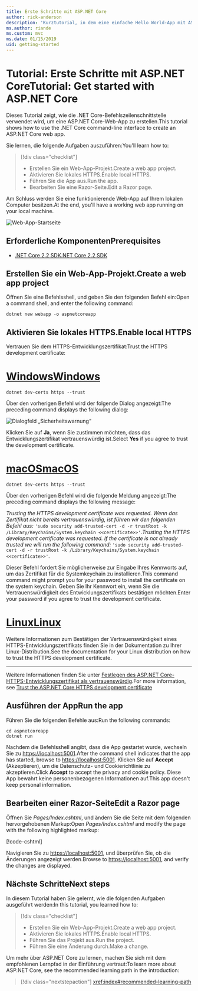 ```yaml
---
title: Erste Schritte mit ASP.NET Core
author: rick-anderson
description: 'Kurztutorial, in dem eine einfache Hello World-App mit ASP.NET Core erstellt und ausgeführt wird.'
ms.author: riande
ms.custom: mvc
ms.date: 01/15/2019
uid: getting-started
---
```

# <a name="tutorial-get-started-with-aspnet-core"></a><span data-ttu-id="998c2-103">Tutorial: Erste Schritte mit ASP.NET Core</span><span class="sxs-lookup"><span data-stu-id="998c2-103">Tutorial: Get started with ASP.NET Core</span></span>

<span data-ttu-id="998c2-104">Dieses Tutorial zeigt, wie die .NET Core-Befehlszeilenschnittstelle verwendet wird, um eine ASP.NET Core-Web-App zu erstellen.</span><span class="sxs-lookup"><span data-stu-id="998c2-104">This tutorial shows how to use the .NET Core command-line interface to create an ASP.NET Core web app.</span></span>

<span data-ttu-id="998c2-105">Sie lernen, die folgende Aufgaben auszuführen:</span><span class="sxs-lookup"><span data-stu-id="998c2-105">You'll learn how to:</span></span>

> [!div class="checklist"]
> * <span data-ttu-id="998c2-106">Erstellen Sie ein Web-App-Projekt.</span><span class="sxs-lookup"><span data-stu-id="998c2-106">Create a web app project.</span></span>
> * <span data-ttu-id="998c2-107">Aktivieren Sie lokales HTTPS.</span><span class="sxs-lookup"><span data-stu-id="998c2-107">Enable local HTTPS.</span></span>
> * <span data-ttu-id="998c2-108">Führen Sie die App aus.</span><span class="sxs-lookup"><span data-stu-id="998c2-108">Run the app.</span></span>
> * <span data-ttu-id="998c2-109">Bearbeiten Sie eine Razor-Seite.</span><span class="sxs-lookup"><span data-stu-id="998c2-109">Edit a Razor page.</span></span>

<span data-ttu-id="998c2-110">Am Schluss werden Sie eine funktionierende Web-App auf Ihrem lokalen Computer besitzen.</span><span class="sxs-lookup"><span data-stu-id="998c2-110">At the end, you'll have a working web app running on your local machine.</span></span>

![Web-App-Startseite](_static/home-page.png)

## <a name="prerequisites"></a><span data-ttu-id="998c2-112">Erforderliche Komponenten</span><span class="sxs-lookup"><span data-stu-id="998c2-112">Prerequisites</span></span>

* [<span data-ttu-id="998c2-113">.NET Core 2.2 SDK</span><span class="sxs-lookup"><span data-stu-id="998c2-113">.NET Core 2.2 SDK</span></span>](https://www.microsoft.com/net/download/all)

## <a name="create-a-web-app-project"></a><span data-ttu-id="998c2-114">Erstellen Sie ein Web-App-Projekt.</span><span class="sxs-lookup"><span data-stu-id="998c2-114">Create a web app project</span></span>

<span data-ttu-id="998c2-115">Öffnen Sie eine Befehlsshell, und geben Sie den folgenden Befehl ein:</span><span class="sxs-lookup"><span data-stu-id="998c2-115">Open a command shell, and enter the following command:</span></span>

```console
dotnet new webapp -o aspnetcoreapp
```

## <a name="enable-local-https"></a><span data-ttu-id="998c2-116">Aktivieren Sie lokales HTTPS.</span><span class="sxs-lookup"><span data-stu-id="998c2-116">Enable local HTTPS</span></span>

<span data-ttu-id="998c2-117">Vertrauen Sie dem HTTPS-Entwicklungszertifikat:</span><span class="sxs-lookup"><span data-stu-id="998c2-117">Trust the HTTPS development certificate:</span></span>

# <a name="windowstabwindows"></a>[<span data-ttu-id="998c2-118">Windows</span><span class="sxs-lookup"><span data-stu-id="998c2-118">Windows</span></span>](#tab/windows)

```console
dotnet dev-certs https --trust
```

<span data-ttu-id="998c2-119">Über den vorherigen Befehl wird der folgende Dialog angezeigt:</span><span class="sxs-lookup"><span data-stu-id="998c2-119">The preceding command displays the following dialog:</span></span>

![Dialogfeld „Sicherheitswarnung“](~/getting-started/_static/cert.png)

<span data-ttu-id="998c2-121">Klicken Sie auf **Ja**, wenn Sie zustimmen möchten, dass das Entwicklungszertifikat vertrauenswürdig ist.</span><span class="sxs-lookup"><span data-stu-id="998c2-121">Select **Yes** if you agree to trust the development certificate.</span></span>

# <a name="macostabmacos"></a>[<span data-ttu-id="998c2-122">macOS</span><span class="sxs-lookup"><span data-stu-id="998c2-122">macOS</span></span>](#tab/macos)

```console
dotnet dev-certs https --trust
```

<span data-ttu-id="998c2-123">Über den vorherigen Befehl wird die folgende Meldung angezeigt:</span><span class="sxs-lookup"><span data-stu-id="998c2-123">The preceding command displays the following message:</span></span>

<span data-ttu-id="998c2-124">*Trusting the HTTPS development certificate was requested. Wenn das Zertifikat nicht bereits vertrauenswürdig, ist führen wir den folgenden Befehl aus:*  `'sudo security add-trusted-cert -d -r trustRoot -k /Library/Keychains/System.keychain <<certificate>>'`.</span><span class="sxs-lookup"><span data-stu-id="998c2-124">*Trusting the HTTPS development certificate was requested. If the certificate is not already trusted we will run the following command:* `'sudo security add-trusted-cert -d -r trustRoot -k /Library/Keychains/System.keychain <<certificate>>'`.</span></span>
 
<span data-ttu-id="998c2-125">Dieser Befehl fordert Sie möglicherweise zur Eingabe Ihres Kennworts auf, um das Zertifikat für die Systemkeychain zu installieren.</span><span class="sxs-lookup"><span data-stu-id="998c2-125">This command command might prompt you for your password to install the certificate on the system keychain.</span></span> <span data-ttu-id="998c2-126">Geben Sie Ihr Kennwort ein, wenn Sie die Vertrauenswürdigkeit des Entwicklungszertifikats bestätigen möchten.</span><span class="sxs-lookup"><span data-stu-id="998c2-126">Enter your password if you agree to trust the development certificate.</span></span>

# <a name="linuxtablinux"></a>[<span data-ttu-id="998c2-127">Linux</span><span class="sxs-lookup"><span data-stu-id="998c2-127">Linux</span></span>](#tab/linux)

<span data-ttu-id="998c2-128">Weitere Informationen zum Bestätigen der Vertrauenswürdigkeit eines HTTPS-Entwicklungszertifikats finden Sie in der Dokumentation zu Ihrer Linux-Distribution.</span><span class="sxs-lookup"><span data-stu-id="998c2-128">See the documentation for your Linux distribution on how to trust the HTTPS development certificate.</span></span>

---

<span data-ttu-id="998c2-129">Weitere Informationen finden Sie unter [Festlegen des ASP.NET Core-HTTPS-Entwicklungszertifikat als vertrauenswürdig](xref:security/enforcing-ssl#trust-the-aspnet-core-https-development-certificate-on-windows-and-macos).</span><span class="sxs-lookup"><span data-stu-id="998c2-129">For more information, see [Trust the ASP.NET Core HTTPS development certificate](xref:security/enforcing-ssl#trust-the-aspnet-core-https-development-certificate-on-windows-and-macos)</span></span>

## <a name="run-the-app"></a><span data-ttu-id="998c2-130">Ausführen der App</span><span class="sxs-lookup"><span data-stu-id="998c2-130">Run the app</span></span>

<span data-ttu-id="998c2-131">Führen Sie die folgenden Befehle aus:</span><span class="sxs-lookup"><span data-stu-id="998c2-131">Run the following commands:</span></span>

```console
cd aspnetcoreapp
dotnet run
```

<span data-ttu-id="998c2-132">Nachdem die Befehlsshell angibt, dass die App gestartet wurde, wechseln Sie zu [https://localhost:5001](https://localhost:5001).</span><span class="sxs-lookup"><span data-stu-id="998c2-132">After the command shell indicates that the app has started, browse to [https://localhost:5001](https://localhost:5001).</span></span> <span data-ttu-id="998c2-133">Klicken Sie auf **Accept** (Akzeptieren), um die Datenschutz- und Cookierichtlinie zu akzeptieren.</span><span class="sxs-lookup"><span data-stu-id="998c2-133">Click **Accept** to accept the privacy and cookie policy.</span></span> <span data-ttu-id="998c2-134">Diese App bewahrt keine personenbezogenen Informationen auf.</span><span class="sxs-lookup"><span data-stu-id="998c2-134">This app doesn't keep personal information.</span></span>

## <a name="edit-a-razor-page"></a><span data-ttu-id="998c2-135">Bearbeiten einer Razor-Seite</span><span class="sxs-lookup"><span data-stu-id="998c2-135">Edit a Razor page</span></span>

<span data-ttu-id="998c2-136">Öffnen Sie *Pages/Index.cshtml*, und ändern Sie die Seite mit dem folgenden hervorgehobenen Markup:</span><span class="sxs-lookup"><span data-stu-id="998c2-136">Open *Pages/Index.cshtml* and modify the page with the following highlighted markup:</span></span>

[!code-cshtml[](sample/index.cshtml?highlight=9)]

<span data-ttu-id="998c2-137">Navigieren Sie zu [https://localhost:5001](https://localhost:5001), und überprüfen Sie, ob die Änderungen angezeigt werden.</span><span class="sxs-lookup"><span data-stu-id="998c2-137">Browse to [https://localhost:5001](https://localhost:5001), and verify the changes are displayed.</span></span>

## <a name="next-steps"></a><span data-ttu-id="998c2-138">Nächste Schritte</span><span class="sxs-lookup"><span data-stu-id="998c2-138">Next steps</span></span>

<span data-ttu-id="998c2-139">In diesem Tutorial haben Sie gelernt, wie die folgenden Aufgaben ausgeführt werden:</span><span class="sxs-lookup"><span data-stu-id="998c2-139">In this tutorial, you learned how to:</span></span>

> [!div class="checklist"]
> * <span data-ttu-id="998c2-140">Erstellen Sie ein Web-App-Projekt.</span><span class="sxs-lookup"><span data-stu-id="998c2-140">Create a web app project.</span></span>
> * <span data-ttu-id="998c2-141">Aktivieren Sie lokales HTTPS.</span><span class="sxs-lookup"><span data-stu-id="998c2-141">Enable local HTTPS.</span></span>
> * <span data-ttu-id="998c2-142">Führen Sie das Projekt aus.</span><span class="sxs-lookup"><span data-stu-id="998c2-142">Run the project.</span></span>
> * <span data-ttu-id="998c2-143">Führen Sie eine Änderung durch.</span><span class="sxs-lookup"><span data-stu-id="998c2-143">Make a change.</span></span>

<span data-ttu-id="998c2-144">Um mehr über ASP.NET Core zu lernen, machen Sie sich mit dem empfohlenen Lernpfad in der Einführung vertraut:</span><span class="sxs-lookup"><span data-stu-id="998c2-144">To learn more about ASP.NET Core, see the recommended learning path in the introduction:</span></span>

> [!div class="nextstepaction"]
> <xref:index#recommended-learning-path>

